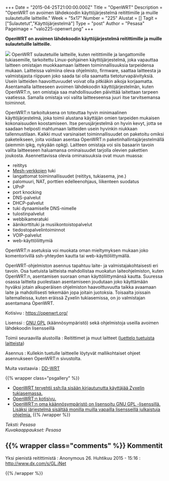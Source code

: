 +++
Date = "2015-04-25T21:00:00.000Z"
Title = "OpenWRT"
Description = "OpenWRT on avoimen lähdekoodin käyttöjärjestelmä reitittimille ja muille sulautetuille laitteille."
Week = "5x17"
Number = "225"
Alustat = []
Tagit = ["Sulautetut","Käyttöjärjestelmä"]
Type = "post"
Author = "Pesasa"
Pageimage = "valo225-openwrt.png"
+++


**OpenWRT on avoimen lähdekoodin käyttöjärjestelmä reitittimille ja
muille sulautetuille laitteille.**

![ ](/images/valo225-openwrt.png "fig:valo225-openwrt.png") OpenWRT sulautetuille laitteille,
kuten reitittimille ja langattomille tukiasemille, tarkoitettu
Linux-pohjainen käyttöjärjestelmä, joka vapauttaa laitteen omistajan
muokkaamaan laitteen toiminnallisuuksia tarpeidensa mukaan. Laitteissa
valmiina oleva ohjelmisto, firmware, saattaa laitteesta ja valmistajasta
riippuen joko saada tai olla saamatta tietoturvapäivityksiä. Usein
laitteiden haavoittuvuudet voivat olla pitkiäkin aikoja korjaamatta.
Asentamalla laitteeseen avoimen lähdekoodin käyttöjärjestelmän, kuten
OpenWRT:n, sen omistaja saa mahdollisuuden päivittää laitettaan tarpeen
vaatiessa. Samalla omistaja voi valita laitteeseensa juuri itse
tarvitsemansa toiminnot.

OpenWRT:n tarkoituksena on toteuttaa hyvin minimaalinen
käyttöjärjestelmä, joka toimii alustana käyttäjän omien tarpeiden
mukaisen kokonaisuuden koostamiseen. Itse perusjärjestelmä on hyvin
kevyt, jotta se saadaan helposti mahtumaan laitteiden usein hyvinkin
niukkaan tallennustilaan. Kaikki muut varsinaiset toiminnallisuudet on
paketoitu omiksi paketeikseen, joita voidaan asentaa OpenWRT:n
paketinhallintajärjestelmällä (aiemmin ipkg, nykyään opkg). Laitteen
omistaja voi siis basaarin tavoin valita laitteeseen haluamansa
ominaisuudet tarjolla olevien pakettien joukosta. Asennettavissa olevia
ominaisuuksia ovat muun muassa:

-   reititys
-   [Mesh-verkkojen](http://en.wikipedia.org/wiki/Mesh_networking) tuki
-   langattomat toiminnallisuudet (reititys, tukiasema, jne.)
-   palomuuri, NAT, porttien edelleenohjaus, liikenteen suodatus
-   UPnP
-   port knocking
-   DNS-palvelut
-   DHCP-palvelut
-   tuki dynaamiselle DNS-nimelle
-   tulostinpalvelut
-   webbikameratuki
-   äänikorttituki ja musiikontoistopalvelut
-   tiedostopalvelintoiminnot
-   VOIP-palvelut
-   web-käyttöliittymiä

OpenWRT:n asetuksia voi muokata oman mieltymyksen mukaan joko
komentorivillä ssh-yhteyden kautta tai web-käyttöliittymällä.

OpenWRT-ohjelmiston asennus tapahtuu laite- ja valmistajakohtaisesti eri
tavoin. Osa tuetuista laitteista mahdollistaa muokatun laiteohjelmiston,
kuten OpenWRT:n, asentamisen suoraan oman käyttöliittymänsä kautta.
Suuressa osassa laitteita puolestaan asentamiseen joudutaan joko
käyttämään hyväksi jotain alkuperäisen ohjelmiston haavoittuvuutta
taikka avaamaan laite ja mahdollisesti tekemään jopa joitain juotoksia.
Toisaalta joissain laitemalleissa, kuten eräissä Zyxelin tukiasemissa,
on jo valmistajan asentamana OpenWRT.

Kotisivu
:   <https://openwrt.org/>

Lisenssi
:   [GNU GPL](GNU_GPL) (käännösympäristö) sekä ohjelmistoja
    useilla avoimen lähdekoodin lisensseillä

Toimii seuraavilla alustoilla
:   Reitittimet ja muut laitteet ([luettelo tuetuista
    laitteista](http://wiki.openwrt.org/toh/start))

Asennus
:   Kullekin tuetulle laitteelle löytyvät mallikohtaiset ohjeet
    asennukseen OpenWRT:n sivustolta.

Muita vastaavia
:   [DD-WRT](https://dd-wrt.com)

{{% wrapper class="psgallery" %}}
-   [OpenWRT tervehtii ssh:lla sisään kirjautunutta käyttäjää Zyxelin
    tukiasemassa.](/images/openwrt-1.jpg)
-   [OpenWRT:n kotisivu.](/images/openwrt-2.jpg)
-   [OpenWRT:n oma käännösympäristö on lisensoitu GNU GPL -lisenssillä.
    Lisäksi järjestelmä sisältää monilla muilla vapailla lisensseillä
    julkaistuja ohjelmia.](/images/openwrt-3.jpg)
{{% /wrapper %}}

*Teksti: Pesasa* <br />
*Kuvakaappaukset: Pesasa*


{{% wrapper class="comments" %}}
Kommentit
---------

Yksi pienistä reitittimistä
:   Anonymous 26. Huhtikuu 2015 - 15:16
:   <http://www.dx.com/s/GL.iNet>

{{% /wrapper %}}
